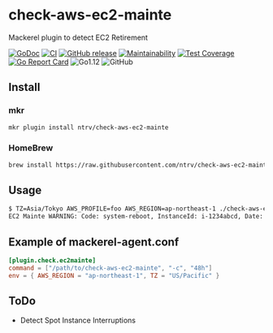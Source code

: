 # check-aws-ec2-mainte

Mackerel plugin to detect EC2 Retirement

[![GoDoc](https://godoc.org/github.com/ntrv/check-aws-ec2-mainte?status.svg)](https://godoc.org/github.com/ntrv/check-aws-ec2-mainte/lib)
[![CI](https://travis-ci.org/ntrv/check-aws-ec2-mainte.svg?branch=master)](https://travis-ci.org/ntrv/check-aws-ec2-mainte)
[![GitHub release](https://img.shields.io/github/release/ntrv/check-aws-ec2-mainte.svg)](https://github.com/ntrv/check-aws-ec2-mainte/releases)
[![Maintainability](https://api.codeclimate.com/v1/badges/84698652a28fdaf6bf5e/maintainability)](https://codeclimate.com/github/ntrv/check-aws-ec2-mainte/maintainability)
[![Test Coverage](https://api.codeclimate.com/v1/badges/84698652a28fdaf6bf5e/test_coverage)](https://codeclimate.com/github/ntrv/check-aws-ec2-mainte/test_coverage)
[![Go Report Card](https://goreportcard.com/badge/github.com/ntrv/check-aws-ec2-mainte)](https://goreportcard.com/report/github.com/ntrv/check-aws-ec2-mainte)
![Go1.12](https://img.shields.io/badge/Go-1.12-blue.svg)
![GitHub](https://img.shields.io/github/license/ntrv/check-aws-ec2-mainte.svg)

## Install

### mkr

```bash
mkr plugin install ntrv/check-aws-ec2-mainte
```

### HomeBrew

```bash
brew install https://raw.githubusercontent.com/ntrv/check-aws-ec2-mainte/master/Formula/check-aws-ec2-mainte.rb
```


## Usage

```bash
$ TZ=Asia/Tokyo AWS_PROFILE=foo AWS_REGION=ap-northeast-1 ./check-aws-ec2-mainte --all
EC2 Mainte WARNING: Code: system-reboot, InstanceId: i-1234abcd, Date: 2019-03-29T21:00:00+09:00 - 2019-03-29T23:00:00+09:00, Description: scheduled reboot
```


## Example of mackerel-agent.conf

```toml
[plugin.check.ec2mainte]
command = ["/path/to/check-aws-ec2-mainte", "-c", "48h"]
env = { AWS_REGION = "ap-northeast-1", TZ = "US/Pacific" }
```


## ToDo

* Detect Spot Instance Interruptions
